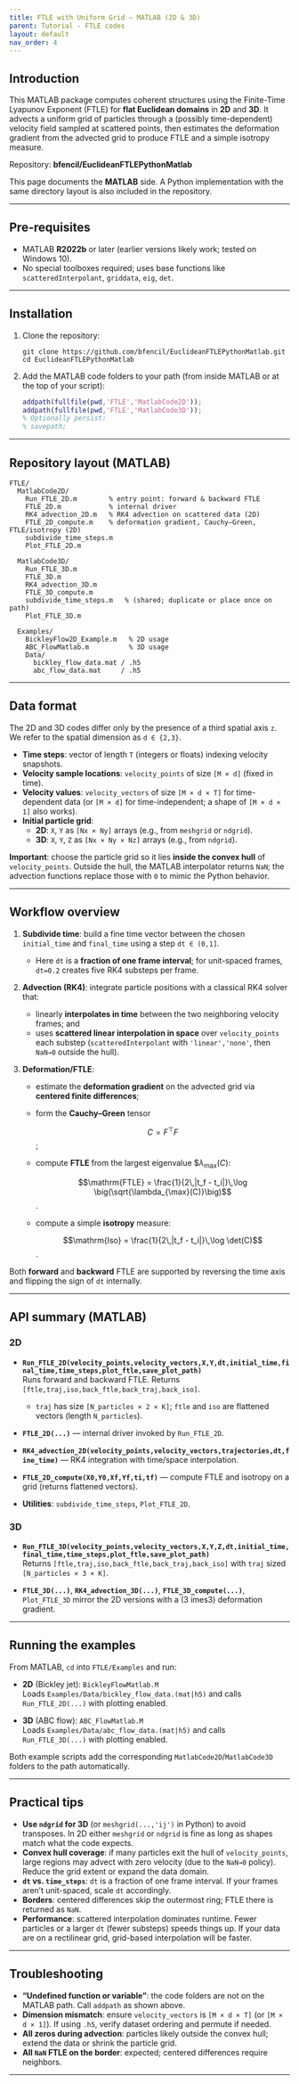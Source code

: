 ```yaml
---
title: FTLE with Uniform Grid — MATLAB (2D & 3D)
parent: Tutorial - FTLE codes
layout: default
nav_order: 4
---
```


## Introduction

This MATLAB package computes coherent structures using the Finite-Time Lyapunov Exponent (FTLE) for **flat Euclidean domains** in **2D** and **3D**. It advects a uniform grid of particles through a (possibly time-dependent) velocity field sampled at scattered points, then estimates the deformation gradient from the advected grid to produce FTLE and a simple isotropy measure.

Repository: **bfencil/EuclideanFTLEPythonMatlab**

This page documents the **MATLAB** side. A Python implementation with the same directory layout is also included in the repository.

---

## Pre-requisites

- MATLAB **R2022b** or later (earlier versions likely work; tested on Windows 10).  
- No special toolboxes required; uses base functions like `scatteredInterpolant`, `griddata`, `eig`, `det`.

---

## Installation

1. Clone the repository:
   ```
   git clone https://github.com/bfencil/EuclideanFTLEPythonMatlab.git
   cd EuclideanFTLEPythonMatlab
   ```
2. Add the MATLAB code folders to your path (from inside MATLAB or at the top of your script):
   ```matlab
   addpath(fullfile(pwd,'FTLE','MatlabCode2D'));
   addpath(fullfile(pwd,'FTLE','MatlabCode3D'));
   % Optionally persist:
   % savepath;
   ```

---

## Repository layout (MATLAB)

```
FTLE/
  MatlabCode2D/
    Run_FTLE_2D.m        % entry point: forward & backward FTLE
    FTLE_2D.m            % internal driver
    RK4_advection_2D.m   % RK4 advection on scattered data (2D)
    FTLE_2D_compute.m    % deformation gradient, Cauchy–Green, FTLE/isotropy (2D)
    subdivide_time_steps.m
    Plot_FTLE_2D.m

  MatlabCode3D/
    Run_FTLE_3D.m
    FTLE_3D.m
    RK4_advection_3D.m
    FTLE_3D_compute.m
    subdivide_time_steps.m   % (shared; duplicate or place once on path)
    Plot_FTLE_3D.m

  Examples/
    BickleyFlow2D_Example.m   % 2D usage
    ABC_FlowMatlab.m          % 3D usage
    Data/
      bickley_flow_data.mat / .h5
      abc_flow_data.mat     / .h5
```

---

## Data format 

The 2D and 3D codes differ only by the presence of a third spatial axis `z`. We refer to the spatial dimension as `d ∈ {2,3}`.

- **Time steps**: vector of length `T` (integers or floats) indexing velocity snapshots.  
- **Velocity sample locations**: `velocity_points` of size `[M × d]` (fixed in time).  
- **Velocity values**: `velocity_vectors` of size `[M × d × T]` for time-dependent data (or `[M × d]` for time-independent; a shape of `[M × d × 1]` also works).  
- **Initial particle grid**:
  - **2D**: `X`, `Y` as `[Nx × Ny]` arrays (e.g., from `meshgrid` or `ndgrid`).  
  - **3D**: `X`, `Y`, `Z` as `[Nx × Ny × Nz]` arrays (e.g., from `ndgrid`).

**Important**: choose the particle grid so it lies **inside the convex hull** of `velocity_points`. Outside the hull, the MATLAB interpolator returns `NaN`; the advection functions replace those with `0` to mimic the Python behavior.

---

## Workflow overview

1. **Subdivide time**: build a fine time vector between the chosen `initial_time` and `final_time` using a step `dt ∈ (0,1]`.  
   - Here `dt` is a **fraction of one frame interval**; for unit-spaced frames, `dt=0.2` creates five RK4 substeps per frame.

2. **Advection (RK4)**: integrate particle positions with a classical RK4 solver that:
   - linearly **interpolates in time** between the two neighboring velocity frames; and
   - uses **scattered linear interpolation in space** over `velocity_points` each substep (`scatteredInterpolant` with `'linear','none'`, then `NaN→0` outside the hull).
     
3. **Deformation/FTLE**:
   - estimate the **deformation gradient** on the advected grid via **centered finite differences**;
   - form the **Cauchy–Green** tensor
     
     $$C = F^\top F$$;
   - compute **FTLE** from the largest eigenvalue $$\lambda_{\max}(C)$:
     
     $$\mathrm{FTLE} = \frac{1}{2\,|t_f - t_i|}\,\log \big(\sqrt{\lambda_{\max}(C)}\big)$$.
   - compute a simple **isotropy** measure:
     
     $$\mathrm{Iso} = \frac{1}{2\,|t_f - t_i|}\,\log \det(C)$$.

Both **forward** and **backward** FTLE are supported by reversing the time axis and flipping the sign of `dt` internally.

---

## API summary (MATLAB)

### 2D
- **`Run_FTLE_2D(velocity_points,velocity_vectors,X,Y,dt,initial_time,final_time,time_steps,plot_ftle,save_plot_path)`**  
  Runs forward and backward FTLE. Returns `[ftle,traj,iso,back_ftle,back_traj,back_iso]`.  
  - `traj` has size `[N_particles × 2 × K]`; `ftle` and `iso` are flattened vectors (length `N_particles`).

- **`FTLE_2D(...)`** — internal driver invoked by `Run_FTLE_2D`.

- **`RK4_advection_2D(velocity_points,velocity_vectors,trajectories,dt,fine_time)`** — RK4 integration with time/space interpolation.

- **`FTLE_2D_compute(X0,Y0,Xf,Yf,ti,tf)`** — compute FTLE and isotropy on a grid (returns flattened vectors).

- **Utilities**: `subdivide_time_steps`, `Plot_FTLE_2D`.

### 3D
- **`Run_FTLE_3D(velocity_points,velocity_vectors,X,Y,Z,dt,initial_time,final_time,time_steps,plot_ftle,save_plot_path)`**  
  Returns `[ftle,traj,iso,back_ftle,back_traj,back_iso]` with `traj` sized `[N_particles × 3 × K]`.

- **`FTLE_3D(...)`**, **`RK4_advection_3D(...)`**, **`FTLE_3D_compute(...)`**, `Plot_FTLE_3D` mirror the 2D versions with a \(3	imes3\) deformation gradient.

---

## Running the examples

From MATLAB, `cd` into `FTLE/Examples` and run:

- **2D** (Bickley jet): `BickleyFlowMatlab.M`  
  Loads `Examples/Data/bickley_flow_data.(mat|h5)` and calls `Run_FTLE_2D(...)` with plotting enabled.

- **3D** (ABC flow): `ABC_FlowMatlab.M`  
  Loads `Examples/Data/abc_flow_data.(mat|h5)` and calls `Run_FTLE_3D(...)` with plotting enabled.

Both example scripts add the corresponding `MatlabCode2D`/`MatlabCode3D` folders to the path automatically.

---

## Practical tips

- **Use `ndgrid` for 3D** (or `meshgrid(...,'ij')` in Python) to avoid transposes. In 2D either `meshgrid` or `ndgrid` is fine as long as shapes match what the code expects.  
- **Convex hull coverage**: if many particles exit the hull of `velocity_points`, large regions may advect with zero velocity (due to the `NaN→0` policy). Reduce the grid extent or expand the data domain.  
- **`dt` vs. `time_steps`**: `dt` is a fraction of one frame interval. If your frames aren’t unit-spaced, scale `dt` accordingly.  
- **Borders**: centered differences skip the outermost ring; FTLE there is returned as `NaN`.  
- **Performance**: scattered interpolation dominates runtime. Fewer particles or a larger `dt` (fewer substeps) speeds things up. If your data are on a rectilinear grid, grid-based interpolation will be faster.

---

## Troubleshooting

- **“Undefined function or variable”**: the code folders are not on the MATLAB path. Call `addpath` as shown above.  
- **Dimension mismatch**: ensure `velocity_vectors` is `[M × d × T]` (or `[M × d × 1]`). If using `.h5`, verify dataset ordering and permute if needed.  
- **All zeros during advection**: particles likely outside the convex hull; extend the data or shrink the particle grid.  
- **All `NaN` FTLE on the border**: expected; centered differences require neighbors.

---


